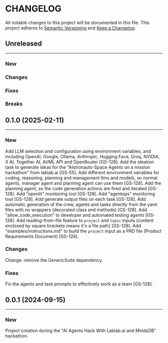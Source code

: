 # CHANGELOG

All notable changes to this project will be documented in this file.
This project adheres to [Semantic Versioning](http://semver.org/) and [Keep a Changelog](http://keepachangelog.com/).



## Unreleased
---

### New

### Changes

### Fixes

### Breaks


## 0.1.0 (2025-02-11)
---

### New
Add LLM selection and configuration using environment variables, and including OpenAI, Google, Ollama, Anthropic, Hugging Face, Groq, NVIDIA, X AI, Together AI, AI/ML API and OpenRouter [GS-128].
Add the ideation task to generate ideas for the "AIstronauts-Space Agents on a mission hackathon" from lablab.ai [GS-55].
Add different environment variables for coding, reasoning, planning and management llms and models, so normal agents, manager agent and planning agent can use them [GS-128].
Add the planning agent, so the code generation actions are fired and iterated [GS-128].
Add "openlit" monitoring tool [GS-128].
Add "agentops" monitoring tool [GS-128].
Add generate output files on each task [GS-128].
Add automatic generation of the crew, agents and tasks directly from the yaml files with no wrappers (decorated class and methods) [GS-128].
Add "allow_code_execution" to developer and automated testing agents [GS-128].
Add reading-from-file feature to `project` and `topic` inputs (content enclosed by square brackets means it's a file path) [GS-128].
Add "examples/instructions.md" to build the `project` input as a PRD file (Product Requirements Document) [GS-128].

### Changes
Change: remove the GenericSuite dependency.

### Fixes
Fix the agents and task prompts to effectively work as a team [GS-128].


## 0.0.1 (2024-09-15)
---

### New
Project creation during the "AI Agents Hack With Lablab.ai and MindsDB" hackathon.
